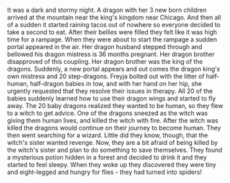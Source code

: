 It was a dark and stormy night. A dragon with her 3 new born children arrived at the mountain near the king's kingdom near Chicago. And then all of a sudden it started raining tacos out of nowhere so everyone decided to take a second to eat. After their bellies were filled they felt like it was high time for a rampage. When they were about to start the rampage a sudden portal appeared in the air. Her dragon husband stepped through and bellowed his dragon mistress is 36 months pregnant. Her dragon brother disapproved of this coupling. Her dragon brother was the king of the dragons. Suddenly, a new portal appears and out comes the dragon king's own mistress and 20 step-dragons. Freyja bolted out with the litter of half-human, half-dragon babies in tow, and with her hand on her hip, she urgently requested that they resolve their issues in therapy. All 20 of the babies suddenly learned how to use their dragon wings and started to fly away. The 20 baby dragons realized they wanted to be human, so they flew to a witch to get advice. One of the dragons sneezed as the witch was giving them human lives, and killed the witch with fire. After the witch was killed the dragons would continue on their journey to become human. They then went searching for a wizard. Little did they know, though, that the witch's sister wanted revenge. Now, they are a bit afraid of being killed by the witch's sister and plan to do something to save themselves. They found a mysterious potion hidden in a forest and decided to drink it and they started to feel sleepy. When they woke up they discovered they were tiny and eight-legged and hungry for flies - they had turned into spiders!
